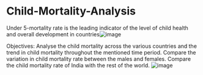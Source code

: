 # Child-Mortality-Analysis
Under 5-mortality rate is the leading indicator of the level of child health and overall development in countries![image](https://user-images.githubusercontent.com/96394159/147818126-ae9f5034-7a60-44b3-9d50-14712db9b2ce.png)

Objectives:
Analyse the child mortality across the various countries and the trend in child mortality throughout the mentioned time period.
Compare the variation in child mortality rate between the males and females.
Compare the child mortality rate of India with the rest of the world.
![image](https://user-images.githubusercontent.com/96394159/147818079-6bc456e1-1c80-4766-a5d2-c44f7924071b.png)
